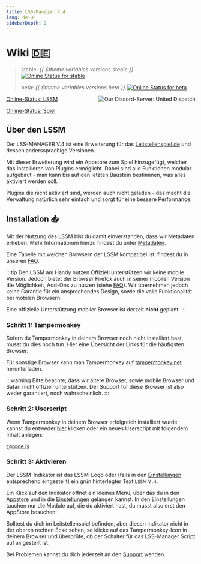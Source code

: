 ```yaml
---
title: LSS-Manager V.4
lang: de-DE
sidebarDepth: 2
---
```


# Wiki 🇩🇪 <Badge :text="'v' + $theme.variables.versions.short"/>

> stable: *{{ $theme.variables.versions.stable }}* [![Online Status for stable](https://status.lss-manager.de/api/badge/71/status?style=flat&upLabel=online&downLabel=offline)][lssm.status]
> 
> beta: *{{ $theme.variables.versions.beta }}* [![Online Status for beta](https://status.lss-manager.de/api/badge/72/status?style=flat&upLabel=online&downLabel=offline)][lssm.status]

<discord style="float: right;"><img src="https://discord.com/api/guilds/254167535446917120/embed.png?style=banner1" alt="Our Discord-Server: United Dispatch" data-prevent-zooming></discord>

[Online-Status: LSSM][lssm.status]

[Online-Status: Spiel](https://status.lss-manager.de/status/missionchief)

<!-- Do NOT edit anything above this line! Any edits will be removed as content is auto generated! -->

## Über den LSSM

Der LSS-MANAGER V.4 ist eine Erweiterung für das [Leitstellenspiel.de][games.self] und dessen anderssprachige Versionen.

Mit dieser Erweiterung wird ein Appstore zum Spiel hinzugefügt, welcher das Installieren von Plugins ermöglicht. Dabei sind alle Funktionen modular aufgebaut - man kann bis auf den letzten Baustein bestimmen, was alles aktiviert werden soll.

Plugins die nicht aktiviert sind, werden auch nicht geladen - das macht die Verwaltung natürlich sehr einfach und sorgt für eine bessere Performance.


## Installation :inbox_tray:
Mit der Nutzung des LSSM bist du damit einverstanden, dass wir Metadaten erheben. Mehr Informationen hierzu findest du unter [Metadaten][docs.metadata].

Eine Tabelle mit welchen Browsern der LSSM kompatibel ist, findest du in unseren [FAQ](faq.md#in-welchen-browsern-funktioniert-der-lss-manager).

:::tip Den LSSM am Handy nutzen
Offiziell unterstützen wir keine mobile Version. Jedoch bietet der Browser Firefox auch in seiner mobilen Version die Möglichkeit, Add-Ons zu nutzen (siehe [FAQ](faq.md#den-lssm-am-handy-nutzen)). Wir übernehmen jedoch keine Garantie für ein ansprechendes Design, sowie die volle Funktionalität bei mobilen Browsern.

Eine offizielle Unterstützung mobiler Browser ist derzeit **nicht** geplant.
:::

### Schritt 1: Tampermonkey
Sofern du Tampermonkey in deinem Browser noch nicht installiert hast, musst du dies noch tun. Hier eine Übersicht der Links für die häufigsten Browser:

<tampermonkey-download-table/>

Für sonstige Browser kann man Tampermonkey auf [tampermonkey.net][tampermonkey] herunterladen.

:::warning
Bitte beachte, dass wir ältere Browser, sowie mobile Browser und Safari nicht offiziell unterstützen. Der Support für diese Browser ist also weder garantiert, noch wahrscheinlich.
:::

### Schritt 2: Userscript
Wenn Tampermonkey in deinem Browser erfolgreich installiert wurde, kannst du entweder [hier][lssm.userscript] klicken oder ein neues Userscript mit folgendem Inhalt anlegen:

@[code js](@userscript)

### Schritt 3: Aktivieren
Der LSSM-Indikator ist das LSSM-Logo oder (falls in den [Einstellungen](settings.md#label-statt-icon-im-menu) entsprechend eingestellt) ein grün hinterlegter Text `LSSM V.4`.

Ein Klick auf den Indikator öffnet ein kleines Menü, über das du in den [Appstore][docs.appstore] und in die [Einstellungen][docs.settings] gelangen kannst. In den Einstellungen tauchen nur die Module auf, die du aktiviert hast, du musst also erst den AppStore besuchen!

Solltest du dich im Leitstellenspiel befinden, aber diesen Indikator nicht in der oberen rechten Ecke sehen, so klicke auf das Tampermonkey-Icon in deinem Browser und überprüfe, ob der Schalter für das LSS-Manager Script auf `an` gestellt ist.

Bei Problemen kannst du dich jederzeit an den [Support][docs.support] wenden.

<!-- ==START_FOOTER== Do NOT edit anything below this line! Any edits will be removed as content is auto generated! -->
[lssm.status]: https://status.lss-manager.de/
[lssm.discord]: https://discord.gg/RcTNjpB
[lssm.userscript]: https://v4.lss-manager.de/lssm-v4.user.js
[lssm.donations]: https://donate.lss-manager.de/
[docs]: https://docs.lss-manager.de/
[docs.home]: /de_DE/
[docs.apps]: /de_DE/apps.md
[docs.appstore]: /de_DE/appstore.md
[docs.bugs]: /de_DE/bugs.md
[docs.error_report]: /de_DE/error_report.md
[docs.faq]: /de_DE/faq.md
[docs.metadata]: /de_DE/metadata.md
[docs.other]: /de_DE/other.md
[docs.settings]: /de_DE/settings.md
[docs.suggestions]: /de_DE/suggestions.md
[docs.support]: /de_DE/support.md
[games.self]: https://leitstellenspiel.de
[tampermonkey]: https://tampermonkey.net/
[github]: https://github.com/LSS-Manager/LSSM-V.4
[github.issues]: https://github.com/LSS-Manager/LSSM-V.4/issues
[github.issues.open]: https://github.com/LSS-Manager/LSSM-V.4/issues?q=is%3Aissue+is%3Aopen+label%3Abug